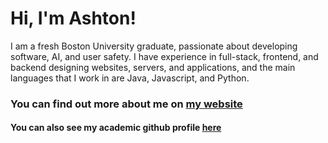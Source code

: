 # Hi, I'm Ashton!

I am a fresh Boston University graduate, passionate about developing software, AI, and user safety. I have experience in full-stack, frontend, and backend designing websites, servers, and applications, and the main languages that I work in are Java, Javascript, and Python.

### You can find out more about me on [my website](https://iamashtonfox.github.io/)

#### You can also see my academic github profile [here](https://github.com/ashtonfox20/)

<!---
iamashtonfox/iamashtonfox is a ✨ special ✨ repository because its `README.md` (this file) appears on your GitHub profile.
You can click the Preview link to take a look at your changes.
--->
